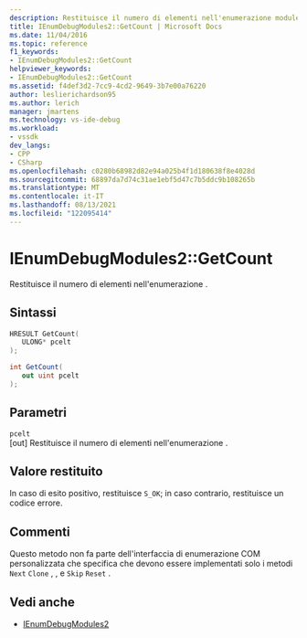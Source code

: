 ```yaml
---
description: Restituisce il numero di elementi nell'enumerazione modules.
title: IEnumDebugModules2::GetCount | Microsoft Docs
ms.date: 11/04/2016
ms.topic: reference
f1_keywords:
- IEnumDebugModules2::GetCount
helpviewer_keywords:
- IEnumDebugModules2::GetCount
ms.assetid: f4def3d2-7cc9-4cd2-9649-3b7e00a76220
author: leslierichardson95
ms.author: lerich
manager: jmartens
ms.technology: vs-ide-debug
ms.workload:
- vssdk
dev_langs:
- CPP
- CSharp
ms.openlocfilehash: c0280b68982d82e94a025b4f1d180638f8e4028d
ms.sourcegitcommit: 68897da7d74c31ae1ebf5d47c7b5ddc9b108265b
ms.translationtype: MT
ms.contentlocale: it-IT
ms.lasthandoff: 08/13/2021
ms.locfileid: "122095414"
---
```

# <a name="ienumdebugmodules2getcount"></a>IEnumDebugModules2::GetCount
Restituisce il numero di elementi nell'enumerazione .

## <a name="syntax"></a>Sintassi

```cpp
HRESULT GetCount(
   ULONG* pcelt
);
```

```csharp
int GetCount(
   out uint pcelt
);
```

## <a name="parameters"></a>Parametri
`pcelt`\
[out] Restituisce il numero di elementi nell'enumerazione .

## <a name="return-value"></a>Valore restituito
 In caso di esito positivo, restituisce `S_OK`; in caso contrario, restituisce un codice errore.

## <a name="remarks"></a>Commenti
 Questo metodo non fa parte dell'interfaccia di enumerazione COM personalizzata che specifica che devono essere implementati solo i metodi `Next` `Clone` , , e `Skip` `Reset` .

## <a name="see-also"></a>Vedi anche
- [IEnumDebugModules2](../../../extensibility/debugger/reference/ienumdebugmodules2.md)
